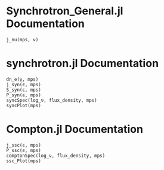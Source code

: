 # Synchrotron_General.jl Documentation

```@docs
j_nu(mps, ν)
```

# synchrotron.jl Documentation

```@docs
dn_e(γ, mps)
j_syn(ϵ, mps)
S_syn(ϵ, mps)
P_syn(ϵ, mps)
syncSpec(log_ν, flux_density, mps)
syncPlot(mps)
```

# Compton.jl Documentation

```@docs
j_ssc(ϵ, mps)
P_ssc(ϵ, mps)
comptonSpec(log_ν, flux_density, mps)
ssc_Plot(mps)
```